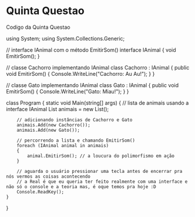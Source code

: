 # Quinta Questao

Codigo da Quinta Questao

using System;
using System.Collections.Generic;

// interface IAnimal com o método EmitirSom()
interface IAnimal
{
    void EmitirSom();
}

// classe Cachorro implementando IAnimal
class Cachorro : IAnimal
{
    public void EmitirSom()
    {
        Console.WriteLine("Cachorro: Au Au!");
    }
}

// classe Gato implementando IAnimal
class Gato : IAnimal
{
    public void EmitirSom()
    {
        Console.WriteLine("Gato: Miau!");
    }
}

class Program
{
    static void Main(string[] args)
    {
        // lista de animais usando a interface IAnimal
        List<IAnimal> animais = new List<IAnimal>();

        // adicionando instâncias de Cachorro e Gato
        animais.Add(new Cachorro());
        animais.Add(new Gato());

        // percorrendo a lista e chamando EmitirSom()
        foreach (IAnimal animal in animais)
        {
            animal.EmitirSom(); // a loucura do polimorfismo em ação
        }

        // aguarda o usuário pressionar uma tecla antes de encerrar pra nós vermos as coisas acontecendo
        // a Real é que eu queria ter feito realmente com uma interface e não só o console e a teoria mas, é oque temos pra hoje :D
        Console.ReadKey();
    }
}
